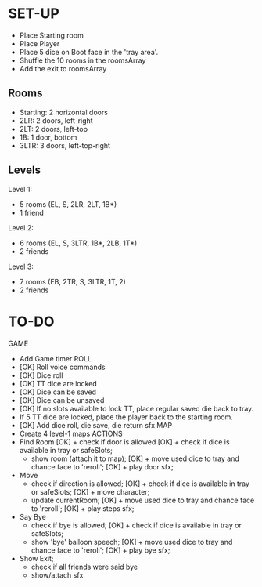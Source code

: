 # SET-UP

- Place Starting room
- Place Player
- Place 5 dice on Boot face in the 'tray area'.
- Shuffle the 10 rooms in the roomsArray
- Add the exit to roomsArray

## Rooms
- Starting: 2 horizontal doors
- 2LR: 2 doors, left-right
- 2LT: 2 doors, left-top
- 1B: 1 door, bottom
- 3LTR: 3 doors, left-top-right


## Levels

Level 1:
- 5 rooms (EL, S, 2LR, 2LT, 1B*)
- 1 friend

Level 2: 
- 6 rooms (EL, S, 3LTR, 1B*, 2LB, 1T*)
- 2 friends

Level 3: 
- 7 rooms (EB, 2TR, S, 3LTR, 1T, 2)
- 2 friends

# TO-DO
GAME
- Add Game timer
ROLL
- [OK] Roll voice commands
- [OK] Dice roll
- [OK] TT dice are locked
- [OK] Dice can be saved
- [OK] Dice can be unsaved
- [OK] If no slots available to lock TT, place regular saved die back to tray.
- If 5 TT dice are locked, place the player back to the starting room.
- [OK] Add dice roll, die save, die return sfx
MAP
- Create 4 level-1 maps
ACTIONS
- Find Room
    [OK] + check if door is allowed
    [OK] + check if dice is available in tray or safeSlots;
    + show room (attach it to map);
    [OK] + move used dice to tray and chance face to 'reroll';
    [OK] + play door sfx;
- Move
    + check if direction is allowed;
    [OK] + check if dice is available in tray or safeSlots;
    [OK] + move character;
    + update currentRoom;
    [OK] + move used dice to tray and chance face to 'reroll';
    [OK] + play steps sfx;
- Say Bye
    + check if bye is allowed;
    [OK] + check if dice is available in tray or safeSlots;
    + show 'bye' balloon speech;
    [OK] + move used dice to tray and chance face to 'reroll';
    [OK] + play bye sfx;
- Show Exit;
    + check if all friends were said bye
    + show/attach sfx
